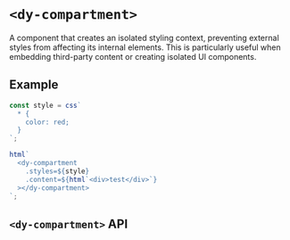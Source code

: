 # `<dy-compartment>`

A component that creates an isolated styling context, preventing external styles from affecting its internal elements. This is particularly useful when embedding third-party content or creating isolated UI components.

## Example

```ts
const style = css`
  * {
    color: red;
  }
`;

html`
  <dy-compartment
    .styles=${style}
    .content=${html`<div>test</div>`}
  ></dy-compartment>
`;
```

## `<dy-compartment>` API

<gbp-api src="/src/elements/compartment.ts"></gbp-api>